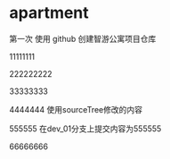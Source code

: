 # apartment
第一次 使用 github 创建智游公寓项目仓库

11111111

222222222

33333333

4444444 使用sourceTree修改的内容

555555 在dev_01分支上提交内容为555555

66666666